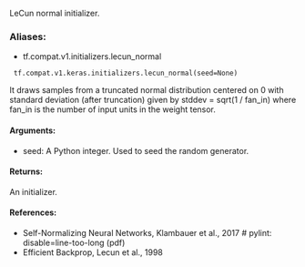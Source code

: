 LeCun normal initializer.
### Aliases:
- tf.compat.v1.initializers.lecun_normal

```
 tf.compat.v1.keras.initializers.lecun_normal(seed=None)
```
It draws samples from a truncated normal distribution centered on 0 with standard deviation (after truncation) given by stddev = sqrt(1 / fan_in) where fan_in is the number of input units in the weight tensor.
#### Arguments:
- seed: A Python integer. Used to seed the random generator.
#### Returns:
An initializer.
#### References:
- Self-Normalizing Neural Networks, Klambauer et al., 2017 # pylint: disable=line-too-long (pdf)
- Efficient Backprop, Lecun et al., 1998
